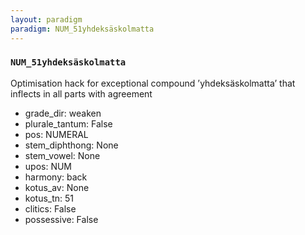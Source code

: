 ```yaml
---
layout: paradigm
paradigm: NUM_51yhdeksäskolmatta
---
```

### ` NUM_51yhdeksäskolmatta `

Optimisation hack for exceptional compound ’yhdeksäskolmatta’ that inflects in all parts with agreement
* grade_dir: weaken
* plurale_tantum: False
* pos: NUMERAL
* stem_diphthong: None
* stem_vowel: None
* upos: NUM
* harmony: back
* kotus_av: None
* kotus_tn: 51
* clitics: False
* possessive: False
